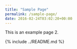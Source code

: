 ```yaml
---
title: "Sample Page"
permalink: /sample-page/
date: 2016-02-24T03:02:20+00:00
---
```


This is an example page 2.

{% include ../README.md %}
